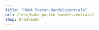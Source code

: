 ```yaml
---
title: "HAKA Posten-Handelszentrale"
url: /leer/haka-posten-handelszentrale/
shop: Kramladen
---
```

